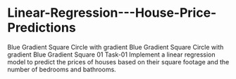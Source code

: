 # Linear-Regression---House-Price-Predictions
 Blue Gradient Square Circle with gradient Blue Gradient Square Circle with gradient Blue Gradient Square 01 Task-01  Implement a linear regression model to predict the prices of houses based on their square footage and the number of bedrooms and bathrooms.

